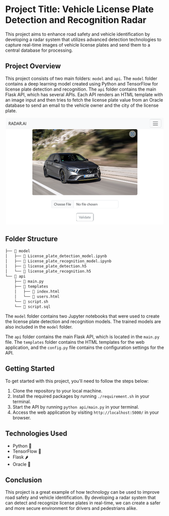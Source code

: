 Project Title: Vehicle License Plate Detection and Recognition Radar
====================================================================

This project aims to enhance road safety and vehicle identification by developing a radar system that utilizes advanced detection technologies to capture real-time images of vehicle license plates and send them to a central database for processing.

Project Overview
----------------

This project consists of two main folders: `model` and `api`. The `model` folder contains a deep learning model created using Python and TensorFlow for license plate detection and recognition. The `api` folder contains the main Flask API, which has several APIs. Each API renders an HTML template with an image input and then tries to fetch the license plate value from an Oracle database to send an email to the vehicle owner and the city of the license plate.

<div style="text-align: center;">
    <img title="index" alt="Index Page" src="./source/indexPage.PNG" width="500">
</div>

Folder Structure
----------------

```
├── 📁 model
│   ├── 📝 License_plate_detection_model.ipynb
│   ├── 📝 License_plate_recognition_model.ipynb
│   ├── 📄 license_plate_detection.h5
│   └── 📄 license_plate_recognition.h5
└── 📁 api
    ├── 📝 main.py
    ├── 📁 templates
    │   ├── 📝 index.html
    │   └── 📝 users.html
    └── 📝 script.sh
    └── 📝 script.sql
 ```

The `model` folder contains two Jupyter notebooks that were used to create the license plate detection and recognition models. The trained models are also included in the `model` folder.

The `api` folder contains the main Flask API, which is located in the `main.py` file. The `templates` folder contains the HTML templates for the web application, and the `config.py` file contains the configuration settings for the API.

Getting Started
---------------

To get started with this project, you'll need to follow the steps below:

1.  Clone the repository to your local machine.
2.  Install the required packages by running `./requirement.sh` in your terminal.
3.  Start the API by running `python api/main.py` in your terminal.
4.  Access the web application by visiting `http://localhost:5000/` in your browser.

Technologies Used
-----------------

-   Python 🐍
-   TensorFlow 🧠
-   Flask 🌶️
-   Oracle 🔮

Conclusion
----------

This project is a great example of how technology can be used to improve road safety and vehicle identification. By developing a radar system that can detect and recognize license plates in real-time, we can create a safer and more secure environment for drivers and pedestrians alike.
